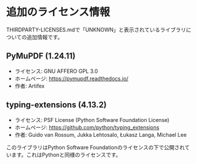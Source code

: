 # 追加のライセンス情報

THIRDPARTY-LICENSES.mdで「UNKNOWN」と表示されているライブラリについての追加情報です。

## PyMuPDF (1.24.11)
- ライセンス: GNU AFFERO GPL 3.0
- ホームページ: https://pymupdf.readthedocs.io/
- 作者: Artifex

## typing-extensions (4.13.2)
- ライセンス: PSF License (Python Software Foundation License)
- ホームページ: https://github.com/python/typing_extensions
- 作者: Guido van Rossum, Jukka Lehtosalo, Łukasz Langa, Michael Lee

このライブラリはPython Software Foundationのライセンスの下で公開されています。これはPythonと同様のライセンスです。
